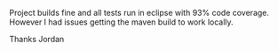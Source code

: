 Project builds fine and all tests run in eclipse  with 93% code coverage. 
However I had issues getting the maven build to work locally. 

Thanks
Jordan